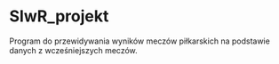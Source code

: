 # SIwR_projekt
Program do przewidywania wyników meczów piłkarskich na podstawie danych z wcześniejszych meczów.
